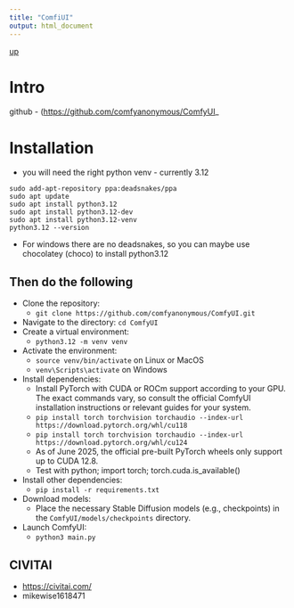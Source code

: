 ```yaml
---
title: "ComfiUI"
output: html_document
---
```

[up](https://mikewise2718.github.io/markdowndocs/)

# Intro
github - (https://github.com/comfyanonymous/ComfyUI_

# Installation

- you will need the right python venv - currently 3.12
```
sudo add-apt-repository ppa:deadsnakes/ppa
sudo apt update
sudo apt install python3.12
sudo apt install python3.12-dev
sudo apt install python3.12-venv
python3.12 --version
```
- For windows there are no deadsnakes, so you can maybe use chocolatey (choco) to install python3.12

## Then do the following
- Clone the repository:
  - `git clone https://github.com/comfyanonymous/ComfyUI.git`
- Navigate to the directory: `cd ComfyUI`
- Create a virtual environment:
  -  `python3.12 -m venv venv`
- Activate the environment:
  - `source venv/bin/activate` on Linux or MacOS
  - `venv\Scripts\activate` on Windows
- Install dependencies:
   - Install PyTorch with CUDA or ROCm support according to your GPU. The exact commands vary, so consult the official ComfyUI installation instructions or relevant guides for your system.
   - `pip install torch torchvision torchaudio --index-url https://download.pytorch.org/whl/cu118`
   - `pip install torch torchvision torchaudio --index-url https://download.pytorch.org/whl/cu124`
   - As of June 2025, the official pre-built PyTorch wheels only support up to CUDA 12.8.
   - Test with python; import torch; torch.cuda.is_available()
- Install other dependencies:
   - `pip install -r requirements.txt`
- Download models:
   - Place the necessary Stable Diffusion models (e.g., checkpoints) in the `ComfyUI/models/checkpoints` directory.
- Launch ComfyUI:
   -  `python3 main.py`


## CIVITAI
- https://civitai.com/
- mikewise1618471